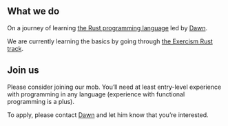 ## What we do

On a journey of learning [the Rust programming language](https://rustlang.org) led by [Dawn](https://twitter.com/mightyiam).

We are currently learning the basics by going through [the Exercism Rust track](https://exercism.org/tracks/rust).

## Join us

Please consider joining our mob. You’ll need at least entry-level experience with programming in any language (experience with functional programming is a plus).

To apply, please contact [Dawn](https://twitter.com/mightyiam) and let him know that you’re interested.

